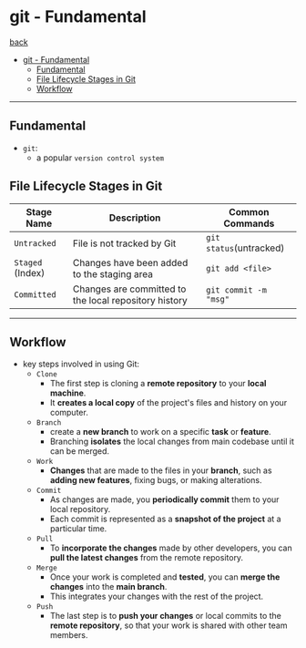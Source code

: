 # git - Fundamental

[back](../index.md)

- [git - Fundamental](#git---fundamental)
  - [Fundamental](#fundamental)
  - [File Lifecycle Stages in Git](#file-lifecycle-stages-in-git)
  - [Workflow](#workflow)

---

## Fundamental

- `git`:
  - a popular `version control system`

## File Lifecycle Stages in Git

| Stage Name       | Description                                           | Common Commands         |
| ---------------- | ----------------------------------------------------- | ----------------------- |
| `Untracked`      | File is not tracked by Git                            | `git status`(untracked) |
| `Staged` (Index) | Changes have been added to the staging area           | `git add <file>`        |
| `Committed`      | Changes are committed to the local repository history | `git commit -m "msg"`   |

---

## Workflow

- key steps involved in using Git:
  - `Clone`
    - The first step is cloning a **remote repository** to your **local machine**.
    - It **creates a local copy** of the project's files and history on your computer.
  - `Branch`
    - create a **new branch** to work on a specific **task** or **feature**.
    - Branching **isolates** the local changes from main codebase until it can be merged.
  - `Work`
    - **Changes** that are made to the files in your **branch**, such as **adding new features**, fixing bugs, or making alterations.
  - `Commit`
    - As changes are made, you **periodically commit** them to your local repository.
    - Each commit is represented as a **snapshot of the project** at a particular time.
  - `Pull`
    - To **incorporate the changes** made by other developers, you can **pull the latest changes** from the remote repository.
  - `Merge`
    - Once your work is completed and **tested**, you can **merge the changes** into the **main branch**.
    - This integrates your changes with the rest of the project.
  - `Push`
    - The last step is to **push your changes** or local commits to the **remote repository**, so that your work is shared with other team members.
